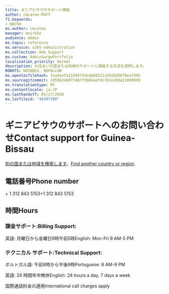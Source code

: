 ```yaml
---
title: ギニアビサウのサポート情報
author: cmcatee-MSFT
f1.keywords:
- NOCSH
ms.author: cmcatee
manager: mnirkhe
audience: Admin
ms.topic: reference
ms.service: o365-administration
ms.collection: Adm_Support
ms.custom: AdminSurgePortfolio
localization_priority: Normal
description: お住まいの国または地域のサポートに連絡する方法を説明します。
ROBOTS: NOINDEX, NOFOLLOW
ms.openlocfilehash: faadaefa11694743edb69221cb926d5078ea749b
ms.sourcegitcommit: 2d59b24b877487f3b84aefdc7b1e200a21009999
ms.translationtype: MT
ms.contentlocale: ja-JP
ms.lasthandoff: 05/27/2020
ms.locfileid: "44397708"
---
```

# <a name="contact-support-for-guinea-bissau"></a><span data-ttu-id="a1da7-103">ギニアビサウのサポートへのお問い合わせ</span><span class="sxs-lookup"><span data-stu-id="a1da7-103">Contact support for Guinea-Bissau</span></span>

<span data-ttu-id="a1da7-104">[別の国または地域を検索します](../contact-support-for-business-products.md)。</span><span class="sxs-lookup"><span data-stu-id="a1da7-104">[Find another country or region](../contact-support-for-business-products.md).</span></span>

## <a name="phone-number"></a><span data-ttu-id="a1da7-105">電話番号</span><span class="sxs-lookup"><span data-stu-id="a1da7-105">Phone number</span></span>
<span data-ttu-id="a1da7-106">+ 1 312 843 5153</span><span class="sxs-lookup"><span data-stu-id="a1da7-106">+1 312 843 5153</span></span>

## <a name="hours"></a><span data-ttu-id="a1da7-107">時間</span><span class="sxs-lookup"><span data-stu-id="a1da7-107">Hours</span></span>
### <a name="billing-support"></a><span data-ttu-id="a1da7-108">課金サポート:</span><span class="sxs-lookup"><span data-stu-id="a1da7-108">Billing Support:</span></span>

<span data-ttu-id="a1da7-109">英語: 月曜日から金曜日9時午前5時</span><span class="sxs-lookup"><span data-stu-id="a1da7-109">English: Mon-Fri 9 AM-5 PM</span></span>

### <a name="technical-support"></a><span data-ttu-id="a1da7-110">テクニカル サポート:</span><span class="sxs-lookup"><span data-stu-id="a1da7-110">Technical Support:</span></span>

<span data-ttu-id="a1da7-111">ポルトガル語: 午前8時から午後9時</span><span class="sxs-lookup"><span data-stu-id="a1da7-111">Portuguese: 8 AM-9 PM</span></span>

<span data-ttu-id="a1da7-112">英語: 24 時間年中無休</span><span class="sxs-lookup"><span data-stu-id="a1da7-112">English: 24 hours a day, 7 days a week</span></span>

<span data-ttu-id="a1da7-113">国際通話料金の適用</span><span class="sxs-lookup"><span data-stu-id="a1da7-113">International call charges apply</span></span>
